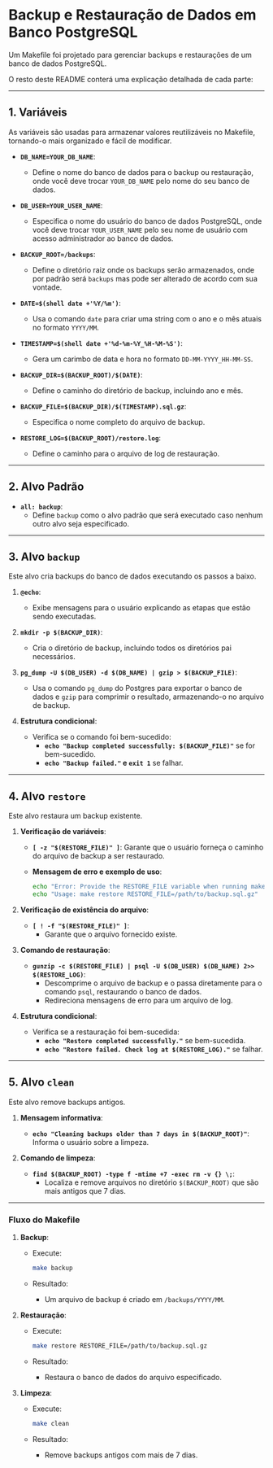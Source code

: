 # Backup e Restauração de Dados em Banco PostgreSQL

Um Makefile foi projetado para gerenciar backups e restaurações de um banco de dados PostgreSQL.

O resto deste README conterá uma explicação detalhada de cada parte:

---

## **1. Variáveis**

As variáveis são usadas para armazenar valores reutilizáveis no Makefile, tornando-o mais organizado e fácil de modificar.

- **`DB_NAME=YOUR_DB_NAME`**:
  - Define o nome do banco de dados para o backup ou restauração, onde você deve trocar `YOUR_DB_NAME` pelo nome do seu banco de dados.

- **`DB_USER=YOUR_USER_NAME`**:
  - Especifica o nome do usuário do banco de dados PostgreSQL, onde você deve trocar `YOUR_USER_NAME` pelo seu nome de usuário com acesso administrador ao banco de dados.

- **`BACKUP_ROOT=/backups`**:
  - Define o diretório raiz onde os backups serão armazenados, onde por padrão será `backups` mas pode ser alterado de acordo com sua vontade.

- **`DATE=$(shell date +'%Y/%m')`**:
  - Usa o comando `date` para criar uma string com o ano e o mês atuais no formato `YYYY/MM`.

- **`TIMESTAMP=$(shell date +'%d-%m-%Y_%H-%M-%S')`**:
  - Gera um carimbo de data e hora no formato `DD-MM-YYYY_HH-MM-SS`.

- **`BACKUP_DIR=$(BACKUP_ROOT)/$(DATE)`**:
  - Define o caminho do diretório de backup, incluindo ano e mês.

- **`BACKUP_FILE=$(BACKUP_DIR)/$(TIMESTAMP).sql.gz`**:
  - Especifica o nome completo do arquivo de backup.

- **`RESTORE_LOG=$(BACKUP_ROOT)/restore.log`**:
  - Define o caminho para o arquivo de log de restauração.

---

## **2. Alvo Padrão**

- **`all: backup`**:
  - Define `backup` como o alvo padrão que será executado caso nenhum outro alvo seja especificado.

---

## **3. Alvo `backup`**

Este alvo cria backups do banco de dados executando os passos a baixo.

1. **`@echo`**:
   - Exibe mensagens para o usuário explicando as etapas que estão sendo executadas.

2. **`mkdir -p $(BACKUP_DIR)`**:
   - Cria o diretório de backup, incluindo todos os diretórios pai necessários.

3. **`pg_dump -U $(DB_USER) -d $(DB_NAME) | gzip > $(BACKUP_FILE)`**:
   - Usa o comando `pg_dump` do Postgres para exportar o banco de dados e `gzip` para comprimir o resultado, armazenando-o no arquivo de backup.

4. **Estrutura condicional**:
   - Verifica se o comando foi bem-sucedido:
     - **`echo "Backup completed successfully: $(BACKUP_FILE)"`** se for bem-sucedido.
     - **`echo "Backup failed."` e `exit 1`** se falhar.

---

## **4. Alvo `restore`**

Este alvo restaura um backup existente.

1. **Verificação de variáveis**:
   - **`[ -z "$(RESTORE_FILE)" ]`**: Garante que o usuário forneça o caminho do arquivo de backup a ser restaurado.
   - **Mensagem de erro e exemplo de uso**:

     ```bash
     echo "Error: Provide the RESTORE_FILE variable when running make."
     echo "Usage: make restore RESTORE_FILE=/path/to/backup.sql.gz"
     ```

2. **Verificação de existência do arquivo**:
   - **`[ ! -f "$(RESTORE_FILE)" ]`**:
     - Garante que o arquivo fornecido existe.

3. **Comando de restauração**:
   - **`gunzip -c $(RESTORE_FILE) | psql -U $(DB_USER) $(DB_NAME) 2>> $(RESTORE_LOG)`**:
     - Descomprime o arquivo de backup e o passa diretamente para o comando `psql`, restaurando o banco de dados.
     - Redireciona mensagens de erro para um arquivo de log.

4. **Estrutura condicional**:
   - Verifica se a restauração foi bem-sucedida:
     - **`echo "Restore completed successfully."`** se bem-sucedida.
     - **`echo "Restore failed. Check log at $(RESTORE_LOG)."`** se falhar.

---

## **5. Alvo `clean`**

Este alvo remove backups antigos.

1. **Mensagem informativa**:
   - **`echo "Cleaning backups older than 7 days in $(BACKUP_ROOT)"`**: Informa o usuário sobre a limpeza.

2. **Comando de limpeza**:
   - **`find $(BACKUP_ROOT) -type f -mtime +7 -exec rm -v {} \;`**:
     - Localiza e remove arquivos no diretório `$(BACKUP_ROOT)` que são mais antigos que 7 dias.

---

### **Fluxo do Makefile**

1. **Backup**:
   - Execute:

     ```bash
     make backup
     ```

   - Resultado:
     - Um arquivo de backup é criado em `/backups/YYYY/MM`.

2. **Restauração**:
   - Execute:

     ```bash
     make restore RESTORE_FILE=/path/to/backup.sql.gz
     ```

   - Resultado:
     - Restaura o banco de dados do arquivo especificado.

3. **Limpeza**:
   - Execute:

     ```bash
     make clean
     ```

   - Resultado:
     - Remove backups antigos com mais de 7 dias.

